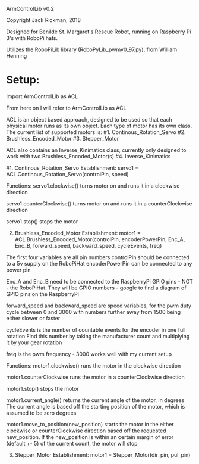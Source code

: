 ArmControlLib v0.2

Copyright Jack Rickman, 2018

Designed for Benilde St. Margaret's Rescue Robot, running on
Raspberry Pi 3's with RoboPi hats.

Utilizes the RoboPiLib library (RoboPyLib_pwmv0_97.py), from William Henning

# Setup:
Import ArmControlLib as ACL

From here on I will refer to ArmControlLib as ACL

ACL is an object based approach, designed to be used so that each physical motor
runs as its own object. Each type of motor has its own class. The current list
of supported motors is:
#1. Continous_Rotation_Servo
#2. Brushless_Encoded_Motor
#3. Stepper_Motor

ACL also contains an Inverse_Kinimatics class, currently only designed to work with
two Brushless_Encoded_Motor(s)
#4. Inverse_Kinimatics


#1. Continous_Rotation_Servo
  Establishment: servo1 = ACL.Continous_Rotation_Servo(controlPin, speed)

  Functions:
  servo1.clockwise() turns motor on and runs it in a clockwise direction

  servo1.counterClockwise() turns motor on and runs it in a counterClockwise direction

  servo1.stop() stops the motor


2. Brushless_Encoded_Motor
Establishment: motor1 = ACL.Brushless_Encoded_Motor(controlPin, encoderPowerPin, Enc_A, Enc_B,
                 forward_speed, backward_speed, cycleEvents, freq)

  The first four variables are all pin numbers
  controlPin should be connected to a 5v supply on the RoboPiHat
  encoderPowerPin can be connected to any power pin

  Enc_A and Enc_B need to be connected to the RaspberryPi GPIO pins - NOT - the
  RoboPiHat. They will be GPIO numbers - google to find a diagram of GPIO pins on the
  RaspberryPi

  forward_speed and backward_speed are speed variables, for the pwm duty cycle between 0 and 3000
  with numbers further away from 1500 being either slower or faster

  cycleEvents is the number of countable events for the encoder in one full rotation
  Find this number by taking the manufacturer count and multiplying it by your gear rotation

  freq is the pwm frequency - 3000 works well with my current setup


Functions:
  motor1.clockwise() runs the motor in the clockwise direction

  motor1.counterClockwise runs the motor in a counterClockwise direction

  motor1.stop() stops the motor

  motor1.current_angle() returns the current angle of the motor, in degrees
  The current angle is based off the starting position of the motor, which is assumed to
  be zero degrees

  motor1.move_to_position(new_position) starts the motor in the either clockwise or counterClockwise
  direction based off the requested new_position. If the new_position is within an certain
  margin of error (default +- 5) of the current count, the motor will stop


3. Stepper_Motor
Establishment: motor1 = Stepper_Motor(dir_pin, pul_pin)
